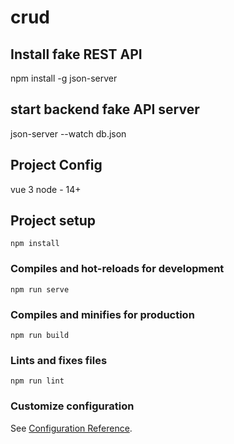 # crud

## Install fake REST API
npm install -g json-server

## start backend fake API server
json-server --watch db.json


## Project Config
vue 3
node - 14+


## Project setup
```
npm install
```

### Compiles and hot-reloads for development
```
npm run serve
```

### Compiles and minifies for production
```
npm run build
```

### Lints and fixes files
```
npm run lint
```

### Customize configuration
See [Configuration Reference](https://cli.vuejs.org/config/).
